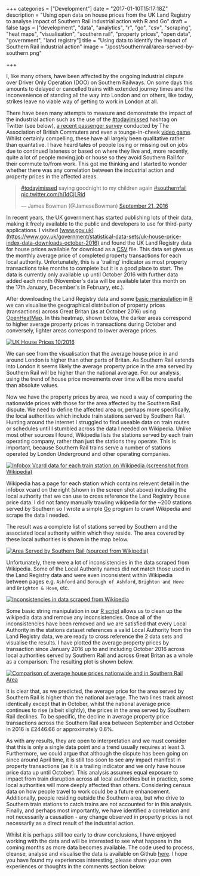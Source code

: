+++
categories = ["Development"]
date = "2017-01-10T15:17:18Z"
description = "Using open data on house prices from the UK Land Registry to analyse impact of Southern Rail industrial action with R and Go"
draft = false
tags = ["development", "data", "analytics", "r", "go", "csv", "scraping", "heat maps", "visualisation", "southern rail", "property prices", "open data", "government", "land registry"]
title = "Using data to identify the impact of Southern Rail industrial action"
image = "/post/southernrail/area-served-by-southern.png"

+++

I, like many others, have been affected by the ongoing industrial dispute over Driver Only Operation (DOO) on Southern Railways.  On some days this amounts to delayed or cancelled trains with extended journey times and the inconvenience of standing all the way into London and on others, like today, strikes leave no viable way of getting to work in London at all.

There have been many attempts to measure and demonstrate the impact of the industrial action such as the use of the [#todayimissed](https://twitter.com/hashtag/todayimissed) hashtag on Twitter (see below), [a recent passenger survey](http://www.huffingtonpost.co.uk/entry/southern-rail-strike-survey_uk_58691a0ee4b0f24da6e921bb) conducted by The Association of British Commuters and even a tounge-in-cheek [video game](http://www.bbc.co.uk/news/uk-england-36825721).  Whilst certainly compelling, these have all largely been qualitative rather than quantative.  I have heard tales of people losing or missing out on jobs due to continued lateness or based on where they live and, more recently, quite a lot of people moving job or house so they avoid Southern Rail for their commute to/from work.  This got me thinking and I started to wonder whether there was any correlation between the industrial action and property prices in the affected areas.

<blockquote class="twitter-tweet" data-lang="en"><p lang="en" dir="ltr"><a href="https://twitter.com/hashtag/todayimissed?src=hash">#todayimissed</a> saying goodnight to my children again <a href="https://twitter.com/hashtag/southernfail?src=hash">#southernfail</a> <a href="https://t.co/hI1dCjLRid">pic.twitter.com/hI1dCjLRid</a></p>&mdash; James Bowman (@JameseBowman) <a href="https://twitter.com/JameseBowman/status/778504806264672256">September 21, 2016</a></blockquote>
<script async src="//platform.twitter.com/widgets.js" charset="utf-8"></script>  

In recent years, the UK government has started publishing lots of their data, making it freely available to the public and developers to use for third-party applications.  I visited [www.gov.uk](https://www.gov.uk/government/statistical-data-sets/uk-house-price-index-data-downloads-october-2016) and found the UK Land Registry data for house prices available for download as a [CSV](https://en.wikipedia.org/wiki/Comma-separated_values) file.  This data set gives us the monthly average price of completed property transactions for each local authority.  Unfortunately, this is a 'trailing' indicator as most property transactions take months to complete but it is a good place to start.  The data is currently only available up until October 2016 with further data added each month (November's data will be available later this month on the 17th January, December's in February, etc.).  

After downloading the Land Registry data and some [basic manipulation][code] in [R](https://www.r-project.org/about.html) we can visualise the geographical distribution of property prices (transactions) across Great Britan (as at October 2016) using [OpenHeatMap](http://www.openheatmap.com/).  In this heatmap, shown below, the darker areas correspond to higher average property prices in transactions during October and conversely, lighter areas correspond to lower average prices.

<a href="/post/southernrail/uk-house-prices-10-2016.png">
	<img src="/post/southernrail/uk-house-prices-10-2016.png"" alt="UK House Prices 10/2016" class="pure-img">
</a>

We can see from the visualisation that the average house price in and around London is higher than other parts of Britan.  As Southern Rail extends into London it seems likely the average property price in the area served by Southern Rail will be higher than the national average.  For our analysis, using the trend of house price movements over time will be more useful than absolute values.

Now we have the property prices by area, we need a way of comparing the nationwide prices with those for the area affected by the Southern Rail dispute.  We need to define the affected area or, perhaps more specifically, the local authorities which include train stations served by Southern Rail.  Hunting around the internet I struggled to find useable data on train routes or schedules until I stumbled across the data I needed on Wikipedia.  Unlike most other sources I found, Wikipedia lists the stations served by each train operating company, rather than just the stations they operate.  This is important, because Southern Rail trains serve a number of stations operated by London Underground and other operating companies.

<a href="/post/southernrail/wikipedia-screen-shot.png">
	<img src="/post/southernrail/wikipedia-screen-shot.png"" alt="Infobox Vcard data for each train station on Wikipedia (screenshot from Wikipedia)" class="pure-img">
</a>

Wikipedia has a page for each station which contains relevent detail in the infobox vcard on the right (shown in the screen shot above) including the local authority that we can use to cross reference the Land Registry house price data.  I did not fancy manually trawling wikipedia for the ~200 stations served by Southern so I wrote a simple [Go](https://golang.org/) program to crawl Wikipedia and scrape the data I needed.  

The result was a complete list of stations served by Southern and the associated local authority within which they reside.  The area covered by these local authorities is shown in the map below.

<a href="/post/southernrail/area-served-by-southern.png">
	<img src="/post/southernrail/area-served-by-southern.png"" alt="Area Served by Southern Rail (sourced from Wikipedia)" class="pure-img">
</a>

Unfortunately, there were a lot of inconsistencies in the data scraped from Wikipedia.  Some of the Local Authority names did not match those used in the Land Registry data and were even inconsistent within Wikipedia between pages e.g. `Ashford` and `Borough of Ashford`, `Brighton and Hove` and `Brighton & Hove`, etc.

<a href="/post/southernrail/data-inconsistencies.png">
	<img src="/post/southernrail/data-inconsistencies.png"" alt="Inconsistencies in data scraped from Wikipedia" class="pure-img">
</a>

Some basic string manipulation in our [R script][code] allows us to clean up the wikipedia data and remove any inconsistencies.  Once all of the inconsistencies have been removed and we are satisfied that every Local Authority in the stations dataset references a valid Local Authority from the Land Registry data, we are ready to cross reference the 2 data sets and visualise the results.  I have plotted the average property prices by transaction since January 2016 up to and including October 2016 across local authorities served by Southern Rail and across Great Britan as a whole as a comparison.  The resulting plot is shown below.

<a href="/post/southernrail/prices.png">
	<img src="/post/southernrail/prices.png"" alt="Comparison of average house prices nationwide and in Southern Rail Area" class="pure-img">
</a>

It is clear that, as we predicted, the average price for the area served by Southern Rail is higher than the national average.  The two lines track almost identically except that in October, whilst the national average price continues to rise (albeit slightly), the prices in the area served by Southern Rail declines.  To be specific, the decline in average property price transactions across the Southern Rail area between September and October in 2016 is £2446.66 or approximately 0.6%.

As with any results, they are open to interpretation and we must consider that this is only a single data point and a trend usually requires at least 3.  Furthermore, we could argue that although the dispute has been going on since around April time, it is still too soon to see any impact manifest in property transactions (as it is a trailing indicator and we only have house price data up until October).  This analysis assumes equal exposure to impact from train disruption across all local authorities but in practice, some local authorities will more deeply affected than others.  Considering census data on how people travel to work could be a future enhancement.  Additionally, people residing outside the Southern area, but who drive to Southern train stations to catch trains are not accounted for in this analysis.  Finally, and perhaps most importantly, we have identified a correlation and not necessarily a causation - any change observed in property prices is not necessarily as a direct result of the industrial action.

Whilst it is perhaps still too early to draw conclusions, I have enjoyed working with the data and will be interested to see what happens in the coming months as more data becomes available.  The code used to process, cleanse, analyse and visualise the data is available on Github [here][code].  I hope you have found my experiences interesting, please share your own experiences or thoughts in the comments section below.

[code]: https://github.com/james-bowman/southerntrains
